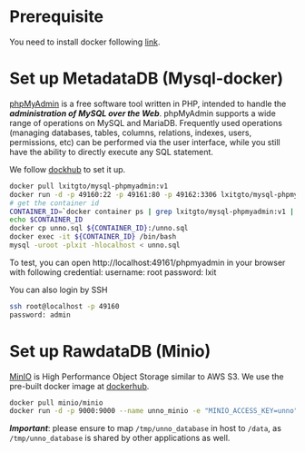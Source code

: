 # Prerequisite
You need to install docker following [link](https://docs.docker.com/install/linux/docker-ce/ubuntu/).

# Set up MetadataDB (Mysql-docker)
[phpMyAdmin](https://www.phpmyadmin.net/) is a free software tool written in
PHP, intended to handle the ***administration of MySQL over the Web***. phpMyAdmin
supports a wide range of operations on MySQL and MariaDB. Frequently used
operations (managing databases, tables, columns, relations, indexes, users,
permissions, etc) can be performed via the user interface, while you still have
the ability to directly execute any SQL statement.  

We follow [dockhub](https://hub.docker.com/r/lxitgto/mysql-phpmyadmin/) to set it up.
```bash
docker pull lxitgto/mysql-phpmyadmin:v1
docker run -d -p 49160:22 -p 49161:80 -p 49162:3306 lxitgto/mysql-phpmyadmin:v1
# get the container id
CONTAINER_ID=`docker container ps | grep lxitgto/mysql-phpmyadmin:v1 | awk -F" " '{print $1}'`
echo $CONTAINER_ID
docker cp unno.sql ${CONTAINER_ID}:/unno.sql
docker exec -it ${CONTAINER_ID} /bin/bash
mysql -uroot -plxit -hlocalhost < unno.sql
```
To test, you can open http://localhost:49161/phpmyadmin in your browser with following credential:
username: root
password: lxit

You can also login by SSH
```bash
ssh root@localhost -p 49160
password: admin
```
# Set up RawdataDB (Minio)
[MinIO](https://min.io/) is High Performance Object Storage similar to AWS S3.
We use the pre-built docker image at
[dockerhub](https://hub.docker.com/r/minio/minio).

```bash
docker pull minio/minio
docker run -d -p 9000:9000 --name unno_minio -e "MINIO_ACCESS_KEY=unno" -e "MINIO_SECRET_KEY=abcd1234" -v /tmp/unno_database:/data minio/minio server /data
```

***Important***: please ensure to map `/tmp/unno_database` in host to `/data`, as `/tmp/unno_database` is shared by other applications as well.
